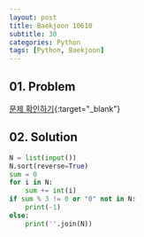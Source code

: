 ```yaml
---
layout: post
title: Baekjoon 10610
subtitle: 30
categories: Python
tags: [Python, Baekjoon]
---
```


## 01. Problem

[문제 확인하기](https://www.acmicpc.net/problem/10610){:target="_blank"}

## 02. Solution

```Python
N = list(input())
N.sort(reverse=True)
sum = 0
for i in N:
    sum += int(i)
if sum % 3 != 0 or "0" not in N:
    print(-1)
else:
    print(''.join(N))
```
